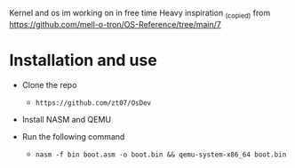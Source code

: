Kernel and os im working on in free time
Heavy inspiration <sub>(copied)</sub> from https://github.com/mell-o-tron/OS-Reference/tree/main/7

# Installation and use

* Clone the repo
    * `https://github.com/zt07/OsDev`

* Install NASM and QEMU

* Run the following command    
    * `nasm -f bin boot.asm -o boot.bin && qemu-system-x86_64 boot.bin`